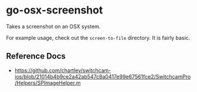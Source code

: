 # go-osx-screenshot

Takes a screenshot on an OSX system.

For example usage, check out the `screen-to-file` directory. It is fairly basic.

## Reference Docs

* https://github.com/chartley/switchcam-ios/blob/21014b4b9ce2a42ab547c8a0417e99e67561fce2/SwitchcamPro/Helpers/SPImageHelper.m

